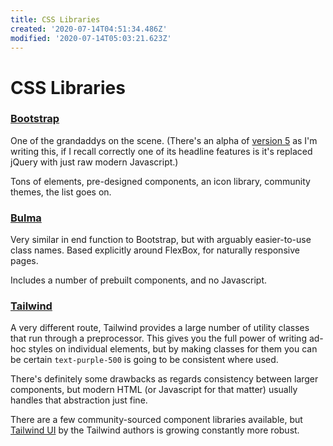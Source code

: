 ```yaml
---
title: CSS Libraries
created: '2020-07-14T04:51:34.486Z'
modified: '2020-07-14T05:03:21.623Z'
---
```


# CSS Libraries

### [Bootstrap](https://getbootstrap.com/)

One of the grandaddys on the scene. (There's an alpha of [version 5](https://v5.getbootstrap.com/) as I'm writing this, if I recall correctly one of its headline features is it's replaced jQuery with just raw modern Javascript.)

Tons of elements, pre-designed components, an icon library, community themes, the list goes on.

### [Bulma](https://bulma.io/)

Very similar in end function to Bootstrap, but with arguably easier-to-use class names. Based explicitly around FlexBox, for naturally responsive pages.

Includes a number of prebuilt components, and no Javascript.

### [Tailwind](https://tailwindcss.com/)

A very different route, Tailwind provides a large number of utility classes that run through a preprocessor. This gives you the full power of writing ad-hoc styles on individual elements, but by making classes for them you can be certain `text-purple-500` is going to be consistent where used.

There's definitely some drawbacks as regards consistency between larger components, but modern HTML (or Javascript for that matter) usually handles that abstraction just fine.

There are a few community-sourced component libraries available, but [Tailwind UI](https://tailwindui.com) by the Tailwind authors is growing constantly more robust.

